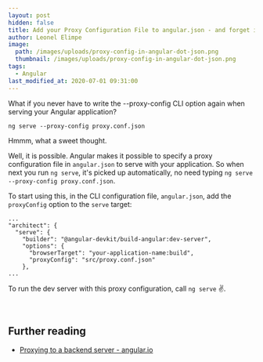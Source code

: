 ```yaml
---
layout: post
hidden: false
title: Add your Proxy Configuration File to angular.json - and forget it ever existed
author: Leonel Elimpe
image:
  path: /images/uploads/proxy-config-in-angular-dot-json.png
  thumbnail: /images/uploads/proxy-config-in-angular-dot-json.png
tags:
  - Angular
last_modified_at: 2020-07-01 09:31:00
---
```

What if you never have to write the --proxy-config CLI option again when serving your Angular application? 

```
ng serve --proxy-config proxy.conf.json
```

Hmmm, what a sweet thought.

Well, it is possible. Angular makes it possible to specify a proxy configuration file in `angular.json` to serve with your application. So when next you run `ng serve`, it's picked up automatically, no need typing `ng serve --proxy-config proxy.conf.json`.

To start using this, in the CLI configuration file, `angular.json`, add the `proxyConfig` option to the `serve` target:

```
...
"architect": {
  "serve": {
    "builder": "@angular-devkit/build-angular:dev-server",
    "options": {
      "browserTarget": "your-application-name:build",
      "proxyConfig": "src/proxy.conf.json"
    },
...
```

To run the dev server with this proxy configuration, call `ng serve`  ✌️.

<br>

## Further reading

- [Proxying to a backend server - angular.io](https://angular.io/guide/build#proxying-to-a-backend-server)

